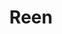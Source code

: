---
title:			"Reen"
slug:			reen
src:			https://wrapbootstrap.com/theme/angle-bootstrap-admin-app-angularjs-WB04HF123?ref=StartBootstrap
categories:		premium
bump:			"Made for Designers - Portfolio"
img-src:		/img/premium/reen.jpg
img-desc:		"Reen - Made for Designers - Portfolio"
---